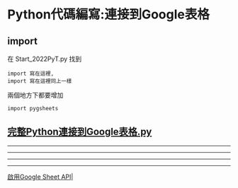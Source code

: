 
# Python代碼編寫:連接到Google表格
  
## import

在 Start_2022PyT.py 找到
   
    import 寫在這裡,
    import 寫在這裡同上一樣 
 
兩個地方下都要增加
    
    import pygsheets 


## [完整Python連接到Google表格.py](https://raw.githubusercontent.com/98672794/Teaching2022/main/Python%E9%80%A3%E6%8E%A5%E5%88%B0Google%E8%A1%A8%E6%A0%BC.py)





---
---
---
--- 

[啟用Google Sheet API](https://www.learncodewithmike.com/2020/08/python-write-to-google-sheet.html)|
